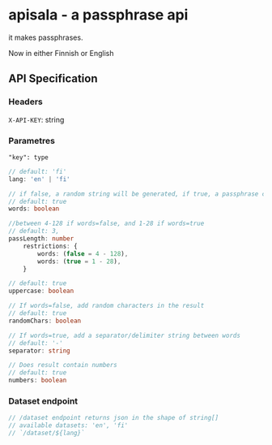 # apisala - a passphrase api

it makes passphrases.

Now in either Finnish or English

## API Specification

### Headers

`X-API-KEY`: string

### Parametres

`"key": type`

```typescript
// default: 'fi'
lang: 'en' | 'fi'

// if false, a random string will be generated, if true, a passphrase consisting of random words will be generated.
// default: true
words: boolean

//between 4-128 if words=false, and 1-28 if words=true
// default: 3,
passLength: number
	restrictions: {
		words: (false = 4 - 128),
		words: (true = 1 - 28),
	}

// default: true
uppercase: boolean

// If words=false, add random characters in the result
// default: true
randomChars: boolean

// If words=true, add a separator/delimiter string between words
// default: '-'
separator: string

// Does result contain numbers
// default: true
numbers: boolean
```

### Dataset endpoint

```typescript
// /dataset endpoint returns json in the shape of string[]
// available datasets: 'en', 'fi'
// `/dataset/${lang}`
```
